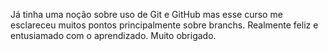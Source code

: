 Já tinha uma noção sobre uso de Git e GitHub mas esse curso me esclareceu muitos pontos principalmente sobre branchs.
Realmente feliz e entusiamado com o aprendizado.
Muito obrigado.